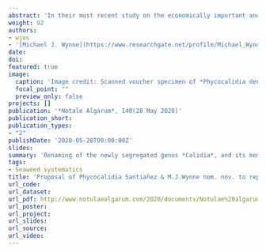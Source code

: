 ```yaml
---
abstract: 'In their most recent study on the economically important and speciose genus *Pyropia* J.Agardh, Yang *et al*. (2020) made considerable changes in the taxonomy and classification of the group by redefining *Pyropia*, describing four new genera (viz, *Calidia* L.-E.Yang & J.Brodie, *Neoporphyra* J.Brodie & L.-E.Yang, *Neopyropia* J.Brodie & L.-E.Yang, and *Uedaea* J.Brodie & L.-E.Yang), and taxonomically reinstating *Porphyrella* G.M.Smith & Hollenberg with an emended description. The genus *Calidia* was described using both morphological and molecular characters, based on the new species *Calidia pseudolobata* L.-E.Yang,  J.Brodie & Q.-Q.Lu (Yang *et al*. 2020). Unfortunately, that genus name is illegitimate, being a later homonym of *Calidia* J.Stirton in King *et al*. (1876), a genus of lichens that is presently considered to be a later taxonomic synonym of *Byssoloma* Trevisan, 1853 (James, 1971).  We here propose a new genus name to replace the red algal genus *Calidia* L.-E.Yang & J.Brodie, as well as transfer species that had been assigned to this segregate genus.'
weight: 92
authors:
- wjes
- '[Michael J. Wynne](https://www.researchgate.net/profile/Michael_Wynne)'
date: 
doi: 
featured: true
image:
  caption: 'Image credit: Scanned voucher specimen of *Phycocalidia dentata* collected by Domingo Velasco in Claveria, Ilocos Norte. Photo courtesy of the University of California, Berkeley'
  focal_point: ""
  preview_only: false
projects: []
publication: '*Notale Algarum*, 140(28 May 2020)'
publication_short: 
publication_types:
- "2"
publishDate: '2020-05-28T00:00:00Z'
slides: 
summary: 'Renaming of the newly segregated genus *Calidia*, and its members, to *Phycocalidia*'
tags:
- Seaweed systematics
title: 'Proposal of Phycocalidia Santiañez & M.J.Wynne nom. nov. to replace Calidia L.-E.Yang & J.Brodie nom. illeg. (Bangiales, Rhodophyta)'
url_code:
url_dataset: 
url_pdf: http://www.notulaealgarum.com/2020/documents/Notulae%20algarum%20No.%20140.pdf
url_poster:
url_project: 
url_slides: 
url_source: 
url_video: 
---
```




